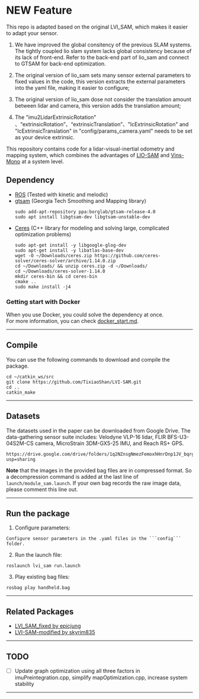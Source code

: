 # NEW Feature
This repo is adapted based on the original LVI_SAM, which makes it easier to adapt your sensor.

1. We have improved the global consitency of the previous SLAM systems. The tightly coupled lio slam system lacks global consistency because of its lack of front-end. Refer to the back-end part of lio_sam and connect to GTSAM for back-end optimization.

2. The original version of lio_sam sets many sensor external parameters to fixed values in the code, this version extracts the external parameters into the yaml file, making it easier to configure;

3. The original version of lio_sam dose not consider the translation amount between lidar and camera, this version adds the translation amount;

4. The "imu2LidarExtrinsicRotation" 、“extrinsicRotation”、“extrinsicTranslation”、"lcExtrinsicRotation" and "lcExtrinsicTranslation" in "config/params_camera.yaml" needs to be set as your device extrinsic.


This repository contains code for a lidar-visual-inertial odometry and mapping system, which combines the advantages of [LIO-SAM](https://github.com/TixiaoShan/LIO-SAM/tree/a246c960e3fca52b989abf888c8cf1fae25b7c25) and [Vins-Mono](https://github.com/HKUST-Aerial-Robotics/VINS-Mono) at a system level.



## Dependency

- [ROS](http://wiki.ros.org/ROS/Installation) (Tested with kinetic and melodic)
- [gtsam](https://gtsam.org/get_started/) (Georgia Tech Smoothing and Mapping library)
  ```
  sudo add-apt-repository ppa:borglab/gtsam-release-4.0
  sudo apt install libgtsam-dev libgtsam-unstable-dev
  ```
- [Ceres](https://github.com/ceres-solver/ceres-solver/releases) (C++ library for modeling and solving large, complicated optimization problems)
  ```
  sudo apt-get install -y libgoogle-glog-dev
  sudo apt-get install -y libatlas-base-dev
  wget -O ~/Downloads/ceres.zip https://github.com/ceres-solver/ceres-solver/archive/1.14.0.zip
  cd ~/Downloads/ && unzip ceres.zip -d ~/Downloads/
  cd ~/Downloads/ceres-solver-1.14.0
  mkdir ceres-bin && cd ceres-bin
  cmake ..
  sudo make install -j4
  ```

### Getting start with Docker  

When you use Docker, you could solve the dependency at once.  
For more information, you can check [docker_start.md](./docker/docker_start.md).    

---

## Compile

You can use the following commands to download and compile the package.

```
cd ~/catkin_ws/src
git clone https://github.com/TixiaoShan/LVI-SAM.git
cd ..
catkin_make
```

---

## Datasets

The datasets used in the paper can be downloaded from Google Drive. The data-gathering sensor suite includes: Velodyne VLP-16 lidar, FLIR BFS-U3-04S2M-CS camera, MicroStrain 3DM-GX5-25 IMU, and Reach RS+ GPS.

```
https://drive.google.com/drive/folders/1q2NZnsgNmezFemoxhHnrDnp1JV_bqrgV?usp=sharing
```

**Note** that the images in the provided bag files are in compressed format. So a decompression command is added at the last line of ```launch/module_sam.launch```. If your own bag records the raw image data, please comment this line out.

---

## Run the package

1. Configure parameters:

```
Configure sensor parameters in the .yaml files in the ```config``` folder.
```

2. Run the launch file:
```
roslaunch lvi_sam run.launch
```

3. Play existing bag files:
```
rosbag play handheld.bag 
```

---

## Related Packages

  - [LVI_SAM_fixed by epicjung](https://github.com/epicjung/LVI_SAM_fixed)
  - [LVI-SAM-modified by skyrim835](https://github.com/skyrim835/LVI-SAM-modified)

---

## TODO

  - [ ] Update graph optimization using all three factors in imuPreintegration.cpp, simplify mapOptimization.cpp, increase system stability 

---
